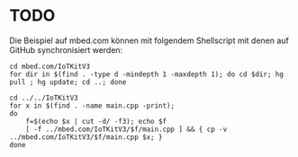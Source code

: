 TODO
====

Die Beispiel auf mbed.com können mit folgendem Shellscript mit denen auf GitHub synchronisiert werden:

	cd mbed.com/IoTKitV3
	for dir in $(find . -type d -mindepth 1 -maxdepth 1); do cd $dir; hg pull ; hg update; cd ..; done
	
	cd ../../IoTKitV3
	for x in $(find . -name main.cpp -print); 
	do 
		f=$(echo $x | cut -d/ -f3); echo $f
		[ -f ../mbed.com/IoTKitV3/$f/main.cpp ] && { cp -v ../mbed.com/IoTKitV3/$f/main.cpp $x; }
	done
	